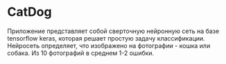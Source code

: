 # CatDog
Приложение представляет собой сверточную нейронную сеть на базе tensorflow keras, которая решает простую задачу классификации. Нейросеть определяет, что изображено на фотографии - кошка или собака. Из 10 фотографий в среднем 1-2 ошибки.
